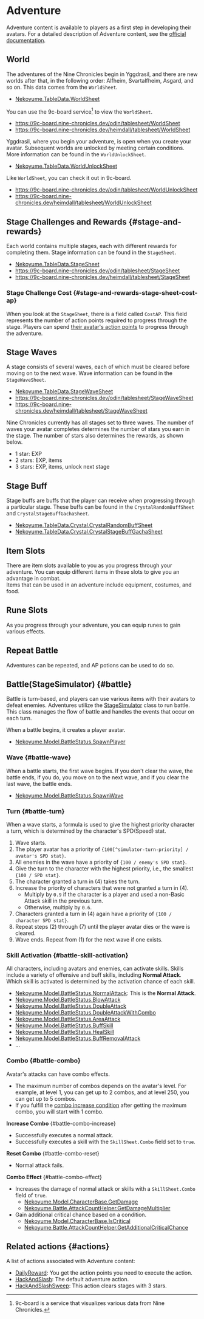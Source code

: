 # Adventure

Adventure content is available to players as a first step in developing their avatars. For a detailed description of Adventure content, see the [official documentation](https://docs.nine-chronicles.com/introduction/intro/game-contents/adventure).

## World

The adventures of the Nine Chronicles begin in Yggdrasil, and there are new worlds after that, in the following order: Alfheim, Svartalfheim, Asgard, and so on. This data comes from the `WorldSheet`.

- [Nekoyume.TableData.WorldSheet](https://github.com/planetarium/lib9c/blob/1.17.3/Lib9c/TableData/WorldAndStage/WorldSheet.cs)

You can use the 9c-board service[^9c-board] to view the `WorldSheet`.

- https://9c-board.nine-chronicles.dev/odin/tablesheet/WorldSheet
- https://9c-board.nine-chronicles.dev/heimdall/tablesheet/WorldSheet

Yggdrasil, where you begin your adventure, is open when you create your avatar. Subsequent worlds are unlocked by meeting certain conditions. More information can be found in the `WorldUnlockSheet`.

- [Nekoyume.TableData.WorldUnlockSheet](https://github.com/planetarium/lib9c/blob/1.17.3/Lib9c/TableData/WorldAndStage/WorldUnlockSheet.cs)

Like `WorldSheet`, you can check it out in 9c-board.

- https://9c-board.nine-chronicles.dev/odin/tablesheet/WorldUnlockSheet
- https://9c-board.nine-chronicles.dev/heimdall/tablesheet/WorldUnlockSheet

## Stage Challenges and Rewards {#stage-and-rewards}

Each world contains multiple stages, each with different rewards for completing them. Stage information can be found in the `StageSheet`.

- [Nekoyume.TableData.StageSheet](https://github.com/planetarium/lib9c/blob/1.17.3/Lib9c/TableData/WorldAndStage/StageSheet.cs)
- https://9c-board.nine-chronicles.dev/odin/tablesheet/StageSheet
- https://9c-board.nine-chronicles.dev/heimdall/tablesheet/StageSheet

### Stage Challenge Cost {#stage-and-rewards-stage-sheet-cost-ap}

When you look at the `StageSheet`, there is a field called `CostAP`. This field represents the number of action points required to progress through the stage. Players can spend [their avatar's action points](./1-transaction-and-action#action-point) to progress through the adventure.

## Stage Waves

A stage consists of several waves, each of which must be cleared before moving on to the next wave. Wave information can be found in the `StageWaveSheet`.

- [Nekoyume.TableData.StageWaveSheet](https://github.com/planetarium/lib9c/blob/1.17.3/Lib9c/TableData/WorldAndStage/StageWaveSheet.cs)
- https://9c-board.nine-chronicles.dev/odin/tablesheet/StageWaveSheet
- https://9c-board.nine-chronicles.dev/heimdall/tablesheet/StageWaveSheet

Nine Chronicles currently has all stages set to three waves. The number of waves your avatar completes determines the number of stars you earn in the stage. The number of stars also determines the rewards, as shown below.

- 1 star: EXP
- 2 stars: EXP, items
- 3 stars: EXP, items, unlock next stage

## Stage Buff

Stage buffs are buffs that the player can receive when progressing through a particular stage. These buffs can be found in the `CrystalRandomBuffSheet` and `CrystalStageBuffGachaSheet`.

- [Nekoyume.TableData.Crystal.CrystalRandomBuffSheet](https://github.com/planetarium/lib9c/blob/1.17.3/Lib9c/TableData/Crystal/CrystalRandomBuffSheet.cs)
- [Nekoyume.TableData.Crystal.CrystalStageBuffGachaSheet](https://github.com/planetarium/lib9c/blob/1.17.3/Lib9c/TableData/Crystal/CrystalStageBuffGachaSheet.cs)

## Item Slots

There are item slots available to you as you progress through your adventure. You can equip different items in these slots to give you an advantage in combat.<br>
Items that can be used in an adventure include equipment, costumes, and food.

## Rune Slots

As you progress through your adventure, you can equip runes to gain various effects.

## Repeat Battle

Adventures can be repeated, and AP potions can be used to do so.

## Battle(StageSimulator) {#battle}

Battle is turn-based, and players can use various items with their avatars to defeat enemies. Adventures utilize the [StageSimulator](https://github.com/planetarium/lib9c/blob/1.17.3/Lib9c/Battle/StageSimulator.cs) class to run battle. This class manages the flow of battle and handles the events that occur on each turn.

When a battle begins, it creates a player avatar.

- [Nekoyume.Model.BattleStatus.SpawnPlayer](https://github.com/planetarium/lib9c/blob/1.17.3/Lib9c/Model/BattleStatus/SpawnPlayer.cs)

### Wave {#battle-wave}

When a battle starts, the first wave begins. If you don't clear the wave, the battle ends, if you do, you move on to the next wave, and if you clear the last wave, the battle ends.

- [Nekoyume.Model.BattleStatus.SpawnWave](https://github.com/planetarium/lib9c/blob/1.17.3/Lib9c/Model/BattleStatus/SpawnWave.cs)

### Turn {#battle-turn}

When a wave starts, a formula is used to give the highest priority character a turn, which is determined by the character's SPD(Speed) stat.

1. Wave starts.
2. The player avatar has a priority of `{100[^simulator-turn-priority] / avatar's SPD stat}`.
3. All enemies in the wave have a priority of `{100 / enemy's SPD stat}`.
4. Give the turn to the character with the highest priority, i.e., the smallest `{100 / SPD stat}`.
5. The character granted a turn in (4) takes the turn.
6. Increase the priority of characters that were not granted a turn in (4).
   - Multiply by `0.9` if the character is a player and used a non-Basic Attack skill in the previous turn.
   - Otherwise, multiply by `0.6`.
7. Characters granted a turn in (4) again have a priority of `{100 / character SPD stat}`.
8. Repeat steps (2) through (7) until the player avatar dies or the wave is cleared.
9. Wave ends. Repeat from (1) for the next wave if one exists.

### Skill Activation {#battle-skill-activation}

All characters, including avatars and enemies, can activate skills. Skills include a variety of offensive and buff skills, including **Normal Attack**. Which skill is activated is determined by the activation chance of each skill.

- [Nekoyume.Model.BattleStatus.NormalAttack](https://github.com/planetarium/lib9c/blob/1.17.3/Lib9c/Model/BattleStatus/NormalAttack.cs): This is the **Normal Attack**.
- [Nekoyume.Model.BattleStatus.BlowAttack](https://github.com/planetarium/lib9c/blob/1.17.3/Lib9c/Model/BattleStatus/BlowAttack.cs)
- [Nekoyume.Model.BattleStatus.DoubleAttack](https://github.com/planetarium/lib9c/blob/1.17.3/Lib9c/Model/BattleStatus/DoubleAttack.cs)
- [Nekoyume.Model.BattleStatus.DoubleAttackWithCombo](https://github.com/planetarium/lib9c/blob/1.17.3/Lib9c/Model/BattleStatus/DoubleAttackWithCombo.cs)
- [Nekoyume.Model.BattleStatus.AreaAttack](https://github.com/planetarium/lib9c/blob/1.17.3/Lib9c/Model/BattleStatus/AreaAttack.cs)
- [Nekoyume.Model.BattleStatus.BuffSkill](https://github.com/planetarium/lib9c/blob/1.17.3/Lib9c/Model/BattleStatus/BuffSkill.cs)
- [Nekoyume.Model.BattleStatus.HealSkill](https://github.com/planetarium/lib9c/blob/1.17.3/Lib9c/Model/BattleStatus/HealSkill.cs)
- [Nekoyume.Model.BattleStatus.BuffRemovalAttack](https://github.com/planetarium/lib9c/blob/1.17.3/Lib9c/Model/BattleStatus/BuffRemovalAttack.cs)
- ...

### Combo {#battle-combo}

Avatar's attacks can have combo effects.

- The maximum number of combos depends on the avatar's level. For example, at level 1, you can get up to 2 combos, and at level 250, you can get up to 5 combos.
- If you fulfill the [combo increase condition](#battle-combo-increase) after getting the maximum combo, you will start with 1 combo.

**Increase Combo** {#battle-combo-increase}

- Successfully executes a normal attack.
- Successfully executes a skill with the `SkillSheet.Combo` field set to `true`.

**Reset Combo** {#battle-combo-reset}

- Normal attack fails.

**Combo Effect** {#battle-combo-effect}

- Increases the damage of normal attack or skills with a `SkillSheet.Combo` field of `true`.
   - [Nekoyume.Model.CharacterBase.GetDamage](https://github.com/planetarium/lib9c/blob/1.17.3/Lib9c/Model/Character/CharacterBase.cs#L524)
   - [Nekoyume.Battle.AttackCountHelper.GetDamageMultiplier](https://github.com/planetarium/lib9c/blob/1.17.3/Lib9c/Battle/AttackCountHelper.cs#L23)
- Gain additional critical chance based on a condition.
   - [Nekoyume.Model.CharacterBase.IsCritical](https://github.com/planetarium/lib9c/blob/1.17.3/Lib9c/Model/Character/CharacterBase.cs#L490)
   - [Nekoyume.Battle.AttackCountHelper.GetAdditionalCriticalChance](https://github.com/planetarium/lib9c/blob/1.17.3/Lib9c/Battle/AttackCountHelper.cs#L37)

## Related actions {#actions}

A list of actions associated with Adventure content:

- [DailyReward](https://github.com/planetarium/lib9c/blob/1.17.3/Lib9c/Action/DailyReward.cs): You get the action points you need to execute the action.
- [HackAndSlash](https://github.com/planetarium/lib9c/blob/1.17.3/Lib9c/Action/HackAndSlash.cs): The default adventure action.
- [HackAndSlashSweep](https://github.com/planetarium/lib9c/blob/1.17.3/Lib9c/Action/HackAndSlashSweep.cs): This action clears stages with 3 stars.

[^9c-board]: 9c-board is a service that visualizes various data from Nine Chronicles.
[^simulator-turn-priority]: This is the value used in the formula for determining turn priority in the simulator and can be found in [Nekoyume.Battle.Simulator.TurnPriority](https://github.com/planetarium/lib9c/blob/1.17.3/Lib9c/Battle/Simulator.cs#L21).
